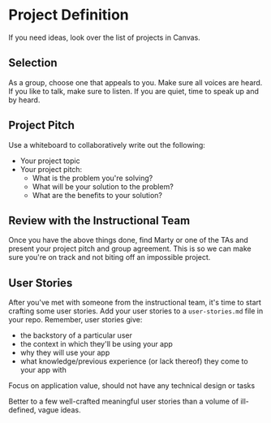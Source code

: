 # Project Definition

If you need ideas, look over the list of projects in Canvas. 

## Selection

As a group, choose one that appeals to you. Make sure all voices are heard. If you like to talk, make sure to listen. If you are quiet, time to speak up and by heard.

## Project Pitch

Use a whiteboard to collaboratively write out the following:

- Your project topic
- Your project pitch:
  - What is the problem you're solving?
  - What will be your solution to the problem?
  - What are the benefits to your solution?

## Review with the Instructional Team

Once you have the above things done, find Marty or one of the TAs and present your project pitch and group agreement. This is so we can make sure you're on track and not biting off an impossible project.

## User Stories

After you've met with someone from the instructional team, it's time to start crafting some user stories. Add your user stories to a `user-stories.md` file in your repo. Remember, user stories give:

- the backstory of a particular user
- the context in which they'll be using your app
- why they will use your app
- what knowledge/previous experience (or lack thereof) they come to your app with

Focus on application value, should not have any technical design or tasks

Better to a few well-crafted meaningful user stories than a volume of ill-defined, vague ideas.